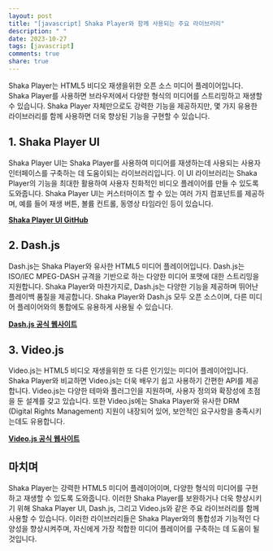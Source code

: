 ```yaml
---
layout: post
title: "[javascript] Shaka Player와 함께 사용되는 주요 라이브러리"
description: " "
date: 2023-10-27
tags: [javascript]
comments: true
share: true
---
```


Shaka Player는 HTML5 비디오 재생을위한 오픈 소스 미디어 플레이어입니다. Shaka Player를 사용하면 브라우저에서 다양한 형식의 미디어를 스트리밍하고 재생할 수 있습니다. Shaka Player 자체만으로도 강력한 기능을 제공하지만, 몇 가지 유용한 라이브러리를 함께 사용하면 더욱 향상된 기능을 구현할 수 있습니다.

## 1. Shaka Player UI

Shaka Player UI는 Shaka Player를 사용하여 미디어를 재생하는데 사용되는 사용자 인터페이스를 구축하는 데 도움이되는 라이브러리입니다. 이 UI 라이브러리는 Shaka Player의 기능을 최대한 활용하여 사용자 친화적인 비디오 플레이어를 만들 수 있도록 도와줍니다. Shaka Player UI는 커스터마이즈 할 수 있는 여러 가지 컴포넌트를 제공하며, 예를 들어 재생 버튼, 볼륨 컨트롤, 동영상 타임라인 등이 있습니다. 

**[Shaka Player UI GitHub](https://github.com/google/shaka-player-ui)**

## 2. Dash.js

Dash.js는 Shaka Player와 유사한 HTML5 미디어 플레이어입니다. Dash.js는 ISO/IEC MPEG-DASH 규격을 기반으로 하는 다양한 미디어 포맷에 대한 스트리밍을 지원합니다. Shaka Player와 마찬가지로, Dash.js는 다양한 기능을 제공하며 뛰어난 플레이백 품질을 제공합니다. Shaka Player와 Dash.js 모두 오픈 소스이며, 다른 미디어 플레이어와의 통합에도 유용하게 사용될 수 있습니다.

**[Dash.js 공식 웹사이트](https://www.dash-player.com)**

## 3. Video.js

Video.js는 HTML5 비디오 재생을위한 또 다른 인기있는 미디어 플레이어입니다. Shaka Player와 비교하면 Video.js는 더욱 배우기 쉽고 사용하기 간편한 API를 제공합니다. Video.js는 다양한 테마와 플러그인을 지원하며, 사용자 정의와 확장성에 초점을 둔 설계를 갖고 있습니다. 또한 Video.js에는 Shaka Player와 유사한 DRM (Digital Rights Management) 지원이 내장되어 있어, 보안적인 요구사항을 충족시키는데도 유용합니다.

**[Video.js 공식 웹사이트](https://videojs.com)**

## 마치며
Shaka Player는 강력한 HTML5 미디어 플레이어이며, 다양한 형식의 미디어를 구현하고 재생할 수 있도록 도와줍니다. 이러한 Shaka Player를 보완하거나 더욱 향상시키기 위해 Shaka Player UI, Dash.js, 그리고 Video.js와 같은 주요 라이브러리를 함께 사용할 수 있습니다. 이러한 라이브러리들은 Shaka Player와의 통합성과 기능적인 다양성을 향상시켜주며, 자신에게 가장 적합한 미디어 플레이어를 구축하는 데 도움이 될 것입니다.